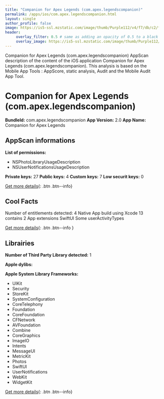 ```yaml
---
title: "Companion for Apex Legends (com.apex.legendscompanion)"
permalink: /apps/ios/com.apex.legendscompanion.html
layout: single
author_profile: false
image: https://is5-ssl.mzstatic.com/image/thumb/Purple112/v4/f7/db/c2/f7dbc279-7000-1eda-be01-44176726385c/AppIcon-0-1x_U007emarketing-0-10-0-85-220.png/512x512bb.jpg
header: 
     overlay_filter: 0.5 # same as adding an opacity of 0.5 to a black background
     overlay_image: https://is5-ssl.mzstatic.com/image/thumb/Purple112/v4/f7/db/c2/f7dbc279-7000-1eda-be01-44176726385c/AppIcon-0-1x_U007emarketing-0-10-0-85-220.png/512x512bb.jpg
---
```

Companion for Apex Legends (com.apex.legendscompanion) AppScan description of the content of the iOS application Companion for Apex Legends (com.apex.legendscompanion). This analysis is based on the Mobile App Tools : AppScore, static analysis, Audit and the Mobile Audit App Tool.

# Companion for Apex Legends (com.apex.legendscompanion)

**BundleId:** com.apex.legendscompanion
**App Version:** 2.0
**App Name:** Companion for Apex Legends


## AppScan informations 

**List of permissions:** 
- NSPhotoLibraryUsageDescription
- NSUserNotificationsUsageDescription
  
  
**Private keys:** 27
**Public keys:** 4
**Custom keys:** 7
**Low securit keys:** 0
  
[Get more details](/pricing.html){: .btn .btn--info}

## Cool Facts

Number of entitlements detected: 4
Native App
build using Xcode 13
contains 2 App extensions
SwiftUI
Some userActivityTypes
  
[Get more details](/pricing.html){: .btn .btn--info }

## Librairies 
**Number of Third Party Library detected:** 1


**Apple dylibs:**


**Apple System Library Frameworks:**
- UIKit
- Security
- StoreKit
- SystemConfiguration
- CoreTelephony
- Foundation
- CoreFoundation
- CFNetwork
- AVFoundation
- Combine
- CoreGraphics
- ImageIO
- Intents
- MessageUI
- MetricKit
- Photos
- SwiftUI
- UserNotifications
- WebKit
- WidgetKit


  
[Get more details](/pricing.html){: .btn .btn--info}

